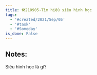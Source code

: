 ```yaml
---
title: 🛠️210905-Tìm hiểu siêu hình học
tags:
  - '#created/2021/Sep/05'
  - '#task'
  - '#Someday'
is_done: False
---
```


## Notes:
Siêu hình học là gì?